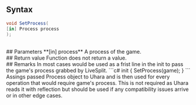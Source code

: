 ## Syntax
```c#
void SetProcess(
[in] Process process
);
```
<br>
## Parameters
**[in] process**   
A process of the game.   
<br>
## Return value
Function does not return a value.
<br>
## Remarks
In most cases would be used as a frist line in the init to pass the game's process grabbed by LiveSplit.
```c#
init
{
  SetProcess(game);
}
```
Assings passed Process object to Uhara and is then used for every operation that would require game's process.
This is not required as Uhara reads it with reflection but should be used if any compatibility issues arrive or in other edge cases.
